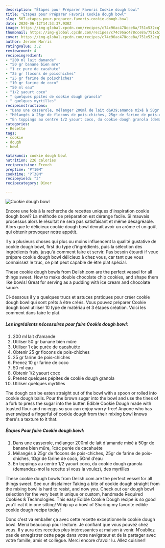 ```yaml
---
description: "Étapes pour Préparer Favoris Cookie dough bowl"
title: "Étapes pour Préparer Favoris Cookie dough bowl"
slug: 507-etapes-pour-preparer-favoris-cookie-dough-bowl
date: 2020-06-12T14:53:37.930Z
image: https://img-global.cpcdn.com/recipes/c74c96ac478cce8a/751x532cq70/cookie-dough-bowl-photo-principale-de-la-recette.jpg
thumbnail: https://img-global.cpcdn.com/recipes/c74c96ac478cce8a/751x532cq70/cookie-dough-bowl-photo-principale-de-la-recette.jpg
cover: https://img-global.cpcdn.com/recipes/c74c96ac478cce8a/751x532cq70/cookie-dough-bowl-photo-principale-de-la-recette.jpg
author: Jerome Morris
ratingvalue: 3.2
reviewcount: 4
recipeingredient:
- "200 ml lait damande"
- "50 gr banane bien mre"
- "1 cc pure de cacahute"
- "25 gr flocons de poischiches"
- "25 gr farine de poischiches"
- "10 gr farine de coco"
- "50 ml eau"
- "1/2 yaourt coco"
- " quelques ppites de cookie dough granola"
- " quelques myrtilles"
recipeinstructions:
- "Dans une casserole, mélanger 200ml de lait d&#39;amande mixé à 50gr de banane bien mûre, 1càc purée de cacahuète"
- "Mélangés à 25gr de flocons de pois-chiches, 25gr de farine de pois-chiches, 1Ogr de farine de coco, 5Oml d&#39;eau"
- "En toppings au centre 1/2 yaourt coco, du cookie dough granola (demandez-moi la recette si vous la voulez), des myrtilles"
categories:
- Recette
tags:
- cookie
- dough
- bowl

katakunci: cookie dough bowl 
nutrition: 226 calories
recipecuisine: French
preptime: "PT10M"
cooktime: "PT38M"
recipeyield: "3"
recipecategory: Dîner

---
```



![Cookie dough bowl](https://img-global.cpcdn.com/recipes/c74c96ac478cce8a/751x532cq70/cookie-dough-bowl-photo-principale-de-la-recette.jpg)

Encore une fois à la recherche de recettes uniques d'inspiration cookie dough bowl? La méthode de préparation est dérange facile. Si mauvais processus alors le résultat ne sera pas satisfaisant et même désagréable. Alors que le délicieux cookie dough bowl devrait avoir un arôme et un goût qui obtenir provoquer notre appétit.

Il y a plusieurs choses qui plus ou moins influencent la qualité gustative de cookie dough bowl, first du type d'ingrédients, puis la sélection des ingrédients frais, jusqu'à comment faire et servir. Pas besoin étourdi if veux prépare cookie dough bowl délicieux à chez vous, car tant que vous connaissez le truc, ce plat peut capable de être plat spécial.

These cookie dough bowls from Delish.com are the perfect vessel for all things sweet. How to make double chocolate chip cookies, and shape them like bowls! Great for serving as a pudding with ice cream and chocolate sauce.


Ci-dessous il y a quelques trucs et astuces pratiques pour créer cookie dough bowl qui sont prêts à être créés. Vous pouvez préparer Cookie dough bowl utiliser 10 type de matériau et 3 étapes création. Voici les comment dans faire le plat.

<!--inarticleads1-->

##### Les ingrédients nécessaires pour faire Cookie dough bowl:

1.  200 ml lait d&#39;amande
1. Utiliser 50 gr banane bien mûre
1. Utiliser 1 càc purée de cacahuète
1. Obtenir 25 gr flocons de pois-chiches
1.  25 gr farine de pois-chiches
1. Prenez 10 gr farine de coco
1.  50 ml eau
1. Obtenir 1/2 yaourt coco
1. Prenez  quelques pépites de cookie dough granola
1. Utiliser  quelques myrtilles


The dough can be eaten straight out of the bowl with a spoon or rolled into cookie dough balls. Pour the brown sugar into the bowl and use the tines of a fork to press the sugar into the butter. Edible Cookie Dough made with toasted flour and no eggs so you can enjoy worry-free! Anyone who has ever swiped a fingerful of cookie dough from their mixing bowl knows there&#39;s a texture to it that. 

<!--inarticleads2-->

##### Étapes Pour faire Cookie dough bowl:

1. Dans une casserole, mélanger 200ml de lait d&#39;amande mixé à 50gr de banane bien mûre, 1càc purée de cacahuète
1. Mélangés à 25gr de flocons de pois-chiches, 25gr de farine de pois-chiches, 1Ogr de farine de coco, 5Oml d&#39;eau
1. En toppings au centre 1/2 yaourt coco, du cookie dough granola (demandez-moi la recette si vous la voulez), des myrtilles


These cookie dough bowls from Delish.com are the perfect vessel for all things sweet. See our disclaimer Taking a bite of cookie dough straight from the mixing bowl is hard to resist, and now you. Check out our dough bowl selection for the very best in unique or custom, handmade Required Cookies &amp; Technologies. This easy Edible Cookie Dough recipe is so good you&#39;ll eat it in one sitting! Whip up a bowl of Sharing my favorite edible cookie dough recipe today! 


Donc c'est va emballer ça avec cette recette exceptionnelle cookie dough bowl. Merci beaucoup pour lecture. Je confiant que vous pouvez chez vous. Il y aura des recettes plus  intéressantes at maison à venir. N'oubliez pas de enregistrer cette page dans votre navigateur et de la partager avec votre famille, amis et collègue. Merci encore d'avoir lu. Allez cuisiner!
